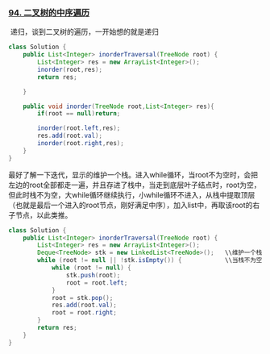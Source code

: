 ### [94. 二叉树的中序遍历](https://leetcode.cn/problems/binary-tree-inorder-traversal/)

​	递归，谈到二叉树的遍历，一开始想的就是递归

```java
class Solution {
    public List<Integer> inorderTraversal(TreeNode root) {
        List<Integer> res = new ArrayList<Integer>();
        inorder(root,res);
        return res;

    }

    public void inorder(TreeNode root,List<Integer> res){
        if(root == null)return;

        inorder(root.left,res);
        res.add(root.val);
        inorder(root.right,res);
    }
}
```

​	最好了解一下迭代，显示的维护一个栈。进入while循环，当root不为空时，会把左边的root全部都走一遍，并且存进了栈中，当走到底层叶子结点时，root为空，但此时栈不为空，大while循环继续执行，小while循环不进入，从栈中提取顶层（也就是最后一个进入的root节点，刚好满足中序），加入list中，再取该root的右子节点，以此类推。

```java
class Solution {
    public List<Integer> inorderTraversal(TreeNode root) {
        List<Integer> res = new ArrayList<Integer>();
        Deque<TreeNode> stk = new LinkedList<TreeNode>();   \\维护一个栈
        while (root != null || !stk.isEmpty()) {			\\当栈不为空或者root不为空
            while (root != null) {
                stk.push(root);
                root = root.left;
            }
            root = stk.pop();
            res.add(root.val);
            root = root.right;
        }
        return res;
    }
}

```

